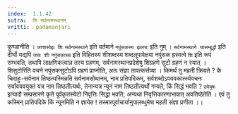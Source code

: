 ```yaml
---
index:  1.1.42
sutra:  शि सर्वनामस्थानम्
vritti:  padamanjari
---
```


कुण्डानीति । `जश्शसोझ शिः` `सर्वनामस्थाने` इति वर्तमाने `नपुंसकस्य झलचः` इति नुम् । `सर्वनामस्थाने चासम्बुद्धौ` इति दीर्घो यद्यपि `जसः शीः` `नपुंसकाच्च` इति विहितस्य शीशब्दस्य शब्दलूपापेक्षया नपुंसक ह्रस्वत्वे `शि` इति रूपं सम्भवति, तथापि लाक्षणिकत्वान्न तस्य ग्रहणम्, सर्वनामस्थानप्रदेशेषु शिग्रहणे सुटो ग्रहणं न स्यात् । शिसुटोरिति वचने नपुंसकसुटोऽपि ग्रहणं प्राप्नोति, अतः संज्ञा तावत्कर्त्तव्या । किमर्थं तु महती क्रियते ? के चिदाहुः-सर्वनाम तिष्ठत्यस्मिन्नति सर्वनामसोथानम्, नाम प्रतिपदिकम्, सर्वशब्दोऽवयवकार्त्स्यवचनः सर्वावयवयुक्तं यत्र नाम तिष्ठतीत्यर्थः, तेनान्यत्र न्यूनं नाम तिष्ठतीत्यर्थो गम्यते, किं सिद्धं भवति ? `उपेयुषः` इत्यादौ सम्प्रसारणे कृते पूर्वकृतस्येटो निवृत्तिः सिद्धा भवति; अन्यथा निवृत्तिकारणाभावात् अवतिष्ठेतेति । एवं तु कस्मिन् प्रातिपदिके किं न्यूनमिति न ज्ञायेत ! तस्मात्पूर्वाचार्यानुपालब्धुमेषा महती संज्ञा प्रणीता ।।
